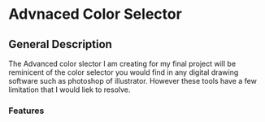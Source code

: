 # Advnaced Color Selector
## General Description
The Advanced color slector I am creating for my final project will be reminicent of the color selector you would find in any digital drawing software such as photoshop of illustrator. However these tools have a few limitation that I would liek to resolve.
### Features

